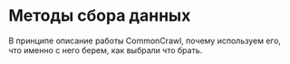 # Методы сбора данных
В принципе описание работы CommonCrawl, почему используем его, что именно с него берем, как выбрали что брать.

